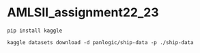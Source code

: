 # AMLSII_assignment22_23
 
```pip install kaggle```

```kaggle datasets download -d panlogic/ship-data -p ./ship-data```

